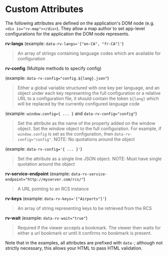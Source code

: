 # Custom Attributes

The following attributes are defined on the application's DOM node (e.g. `<div is="rv-map"></div>`). They allow a map author to set app-level configurations for the application the DOM node represents.

**rv-langs** (example: `data-rv-langs='["en-CA", "fr-CA"]'`)
> An array of strings containing language codes which are available for configuration

**rv-config** (Multiple methods to specify config)

  (example: `data-rv-config="config.${lang}.json"`)
> Either a global variable structured with one key per language, and an object under each key representing the full configuration or a relative URL to a configuration file, it should contain the token `${lang}` which will be replaced by the currently configured language code

  (example: `window.config={ ... }` and `data-rv-config="config"`)
> Set the attribute as the name of the property added on the window object. Set the window object to the full configuration. For example, if `window.config` is set as the configuration, then `data-rv-config="config"`. NOTE: No quotations around the object

  (example: `data-rv-config='{ ... }'`)
> Set the attribute as a single line JSON object. NOTE: Must have single quotation around the object

**rv-service-endpoint** (example: `data-rv-service-endpoint="http://myserver.com/rcs/"`)
> A URL pointing to an RCS instance

**rv-keys** (example: `data-rv-keys='["Airports"]'`)
> An array of string representing keys to be retrieved from the RCS

**rv-wait** (example: `data-rv-wait="true"`)
> Required if the viewer accepts a bookmark. The viewer then waits for either a url bookmark or until it confirms no bookmark is present.


Note that in the examples, all attributes are prefixed with `data-`; although not strictly necessary, this allows your HTML to pass HTML validation.
